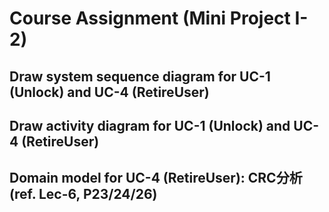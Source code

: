 # Course Assignment (Mini Project I-2)

## Draw system sequence diagram for UC-1 (Unlock) and UC-4 (RetireUser)

## Draw activity diagram for UC-1 (Unlock) and UC-4 (RetireUser)

## Domain model for UC-4 (RetireUser): CRC分析(ref. Lec-6, P23/24/26)

